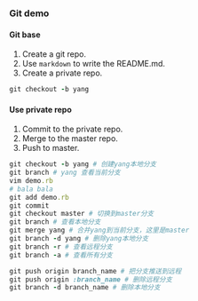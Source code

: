 ### Git demo

#### Git base

1. Create a git repo.
2. Use `markdown` to write the README.md.
3. Create a private repo.
```ruby
git checkout -b yang
```

#### Use private repo
1. Commit to the private repo.
2. Merge to the master repo.
3. Push to master.
```ruby
git checkout -b yang # 创建yang本地分支
git branch # yang 查看当前分支
vim demo.rb
# bala bala
git add demo.rb
git commit
git checkout master # 切换到master分支
git branch # 查看本地分支
git merge yang # 合并yang到当前分支，这里是master
git branch -d yang # 删除yang本地分支
git branch -r # 查看远程分支
git branch -a # 查看所有分支
```


```ruby
git push origin branch_name # 把分支推送到远程
git push origin :branch_name # 删除远程分支
git branch -d branch_name # 删除本地分支
```
